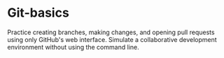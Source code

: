 # Git-basics
Practice creating branches, making changes, and opening pull requests using only GitHub's web  interface. Simulate a collaborative development environment without using the command line. 

